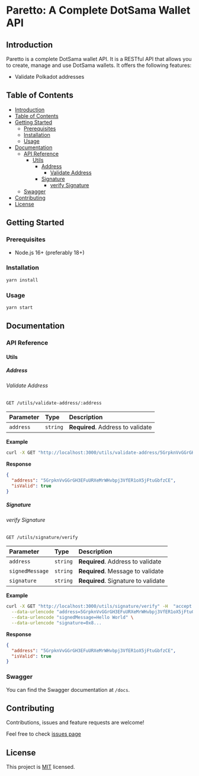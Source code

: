 # Paretto: A Complete DotSama Wallet API

## Introduction

Paretto is a complete DotSama wallet API. It is a RESTful API that allows you to create, manage and use DotSama wallets. It offers the following features:

- Validate Polkadot addresses

## Table of Contents

- [Introduction](#introduction)
- [Table of Contents](#table-of-contents)
- [Getting Started](#getting-started)
  - [Prerequisites](#prerequisites)
  - [Installation](#installation)
  - [Usage](#usage)
- [Documentation](#documentation)
  - [API Reference](#api-reference)
    - [Utils](#utils)
      - [Address](#address)
        - [Validate Address](#validate-address)
      - [Signature](#signature)
        - [verify Signature](#verify-signature)
  - [Swagger](#swagger)
- [Contributing](#contributing)
- [License](#license)

## Getting Started

### Prerequisites

- Node.js 16+ (preferably 18+)

### Installation

```bash
yarn install
```

### Usage

```bash
yarn start
```

## Documentation

### API Reference

#### Utils

##### Address

###### Validate Address

```http
GET /utils/validate-address/:address
```

| Parameter | Type     | Description                |
| :-------- | :------- | :------------------------- |
| `address` | `string` | **Required**. Address to validate |

**Example**

```bash
curl -X GET "http://localhost:3000/utils/validate-address/5GrpknVvGGrGH3EFuURXeMrWHvbpj3VfER1oX5jFtuGbfzCE" -H  "accept: application/json"
```

**Response**

```json
{
  "address": "5GrpknVvGGrGH3EFuURXeMrWHvbpj3VfER1oX5jFtuGbfzCE",
  "isValid": true
}
```

##### Signature

###### verify Signature

```http
GET /utils/signature/verify
```

| Parameter | Type     | Description                |
| :-------- | :------- | :------------------------- |
| `address` | `string` | **Required**. Address to validate |
| `signedMessage` | `string` | **Required**. Message to validate |
| `signature` | `string` | **Required**. Signature to validate |

**Example**

```bash
curl -X GET "http://localhost:3000/utils/signature/verify" -H  "accept: application/json" -G \
  --data-urlencode "address=5GrpknVvGGrGH3EFuURXeMrWHvbpj3VfER1oX5jFtuGbfzCE" \
  --data-urlencode "signedMessage=Hello World" \
  --data-urlencode "signature=0x8...
```

**Response**

```json
{
  "address": "5GrpknVvGGrGH3EFuURXeMrWHvbpj3VfER1oX5jFtuGbfzCE",
  "isValid": true
}
```

### Swagger

You can find the Swagger documentation at `/docs`.

## Contributing

Contributions, issues and feature requests are welcome!

Feel free to check [issues page]()

## License

This project is [MIT](LICENSE) licensed.

